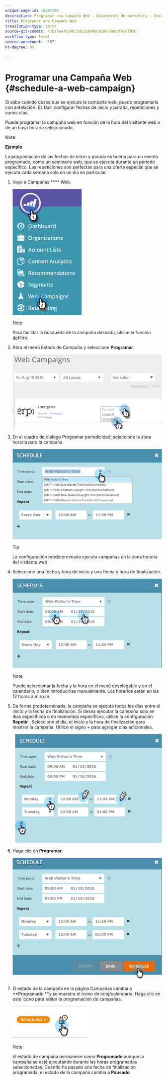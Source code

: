 ```yaml
---
unique-page-id: 10097100
description: Programar una Campaña Web - Documentos de marketing - Documentación del producto
title: Programar una Campaña Web
translation-type: tm+mt
source-git-commit: 47b2fee7d146c3dc558d4bbb10070683f4cdfd3d
workflow-type: tm+mt
source-wordcount: '297'
ht-degree: 0%

---
```



# Programar una Campaña Web {#schedule-a-web-campaign}

Si sabe cuándo desea que se ejecute la campaña web, puede programarla con antelación. Es fácil configurar fechas de inicio y parada, repeticiones y varios días.

Puede programar la campaña web en función de la hora del visitante web o de un huso horario seleccionado.

>[!NOTE]
>
>**Ejemplo**
>
>La programación de las fechas de inicio y parada es buena para un evento programado, como un seminario web, que se ejecuta durante un período específico. Las repeticiones son perfectas para una oferta especial que se ejecuta cada semana sólo en un día en particular.

1. Vaya a Campañas **** Web.

   ![](assets/image2016-8-18-16-3a38-3a47.png)

   >[!NOTE]
   >
   >Para facilitar la búsqueda de la campaña deseada, utilice la función [de](filter-web-campaigns.md)filtro.

1. Abra el menú Estado de Campaña y seleccione **Programar**.

   ![](assets/image2016-8-18-16-3a41-3a45.png)

1. En el cuadro de diálogo Programar periodicidad, seleccione la zona horaria para la campaña

   ![](assets/image2016-1-14-8-3a14-3a20.png)

   >[!TIP]
   >
   >La configuración predeterminada ejecuta campañas en la zona horaria del visitante web.

1. Seleccione una fecha y hora de inicio y una fecha y hora de finalización.

   ![](assets/image2016-1-14-8-3a16-3a12.png)

   >[!NOTE]
   >
   >Puede seleccionar la fecha y la hora en el menú desplegable y en el calendario, o bien introducirlas manualmente. Los horarios están en las 12 horas a.m./p.m.

1. De forma predeterminada, la campaña se ejecuta todos los días entre el inicio y la fecha de finalización. Si desea ejecutar la campaña solo en días específicos o en momentos específicos, utilice la configuración **Repetir** . Seleccione el día, el inicio y la hora de finalización para mostrar la campaña. Utilice el signo + para agregar días adicionales.

   ![](assets/image2016-1-14-8-3a19-3a37.png)

1. Haga clic en **Programar**.

   ![](assets/image2016-1-14-8-3a27-3a55.png)

1. El estado de la campaña en la página Campañas cambia a **Programado **y se muestra el icono de reloj/calendario. Haga clic en este icono para editar la programación de campañas.

   ![](assets/image2016-1-14-8-3a27-3a32.png)

   >[!NOTE]
   >
   >El estado de campaña permanece como **Programado** aunque la campaña se esté ejecutando durante las horas programadas seleccionadas. Cuando ha pasado una fecha de finalización programada, el estado de la campaña cambia a **Pausado**.


